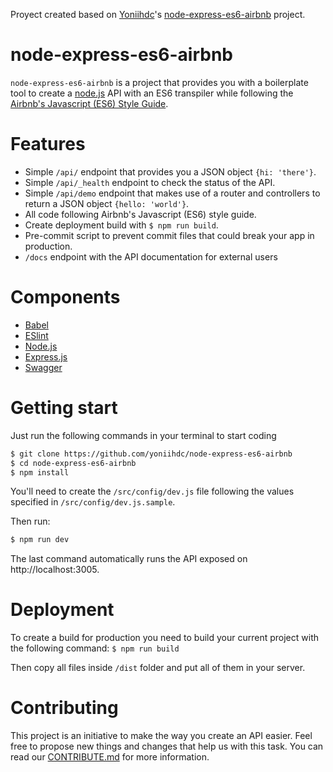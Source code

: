 Proyect created based on [Yoniihdc](https://github.com/yoniihdc)'s [node-express-es6-airbnb](https://github.com/yoniihdc/node-express-es6-airbnb) project.

# node-express-es6-airbnb
`node-express-es6-airbnb` is a project that provides you with a boilerplate tool to create a [node.js](https://nodejs.org/en/) API with an ES6 transpiler while following the [Airbnb's Javascript (ES6) Style Guide](https://github.com/airbnb/javascript).

# Features
* Simple `/api/` endpoint that provides you a JSON object `{hi: 'there'}`.
* Simple `/api/_health` endpoint to check the status of the API.
* Simple `/api/demo` endpoint that makes use of a router and controllers to return a JSON object `{hello: 'world'}`.
* All code following Airbnb's Javascript (ES6) style guide.
* Create deployment build with `$ npm run build`.
* Pre-commit script to prevent commit files that could break your app in production.
* `/docs` endpoint with the API documentation for external users

# Components
* [Babel](https://babeljs.io/)
* [ESlint](https://eslint.org/)
* [Node.js](https://nodejs.org/en/)
* [Express.js](http://expressjs.com/)
* [Swagger](https://swagger.io/)

# Getting start
Just run the following commands in your terminal to start coding
```bash
$ git clone https://github.com/yoniihdc/node-express-es6-airbnb
$ cd node-express-es6-airbnb
$ npm install
```

You'll need to create the `/src/config/dev.js` file following the values specified in `/src/config/dev.js.sample`.

Then run:
```bash
$ npm run dev
```

The last command automatically runs the API exposed on http://localhost:3005.

# Deployment
To create a build for production you need to build your current project with the following command:
`$ npm run build`

Then copy all files inside `/dist` folder and put all of them in your server.

# Contributing

This project is an initiative to make the way you create an API easier. Feel free to propose new things and changes that help us with this task. You can read our [CONTRIBUTE.md](CONTRIBUTE.md) for more information.